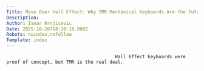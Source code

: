 ```yaml
---
Title: Move Over Hall Effect: Why TMR Mechanical Keyboards Are the Future
Description: 
Author: Ismar Hrnjicevic
Date: 2025-10-26T18:30:18.000Z
Robots: noindex,nofollow
Template: index
---
```


                                            Hall Effect keyboards were proof of concept, but TMR is the real deal.
                                        